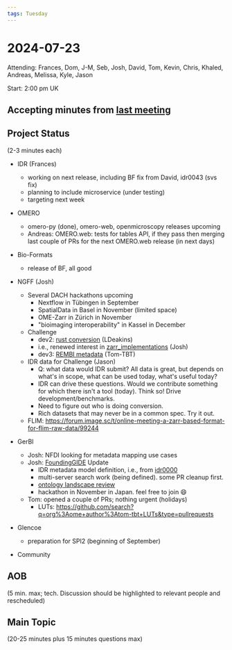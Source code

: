 ```yaml
---
tags: Tuesday
---
```


# 2024-07-23

Attending: Frances, Dom, J-M, Seb, Josh, David, Tom, Kevin, Chris, Khaled, Andreas, Melissa, Kyle, Jason

Start: 2:00 pm UK

## Accepting minutes from [last meeting](https://hackmd.io/team/ome?nav=overview)

## Project Status

(2-3 minutes each)

- IDR (Frances)
    - working on next release, including BF fix from David, idr0043 (svs fix)
    - planning to include microservice (under testing)
    - targeting next week

- OMERO
  - omero-py (done), omero-web, openmicroscopy releases upcoming 
  - Andreas: OMERO.web: tests for tables API, if they pass then merging last couple of PRs for the next OMERO.web release (in next days)

- Bio-Formats
    - release of BF, all good

- NGFF (Josh)
  - Several DACH hackathons upcoming
    - Nextflow in Tübingen in September
    - SpatialData in Basel in November (limited space)
    - OME-Zarr in Zürich in November
    - "bioimaging interoperability" in Kassel in December
  - Challenge
      - dev2: [rust conversion](https://github.com/ome/ome2024-ngff-challenge/issues/7) (LDeakins)
      - i.e., renewed interest in [zarr_implementations](https://github.com/zarr-developers/zarr_implementations/pull/57) (Josh)
      - dev3: [REMBI metadata](https://github.com/ome/ome2024-ngff-challenge/pull/8) (Tom-TBT)
  - IDR data for Challenge (Jason)
    - Q: what data would IDR submit? All data is great, but depends on what's in scope, what can be used today, what's useful today?
    - IDR can drive these questions. Would we contribute something for which there isn't a tool (today). Think so! Drive development/benchmarks.
    - Need to figure out who is doing conversion.
    - Rich datasets that may never be in a common spec. Try it out.
  - FLIM: https://forum.image.sc/t/online-meeting-a-zarr-based-format-for-flim-raw-data/99244 

- GerBI
  - Josh: NFDI looking for metadata mapping use cases
  - Josh: [FoundingGIDE](https://founding-gide.eurobioimaging.eu/) Update
    - IDR metadata model definition, i.e., from [idr0000](https://github.com/IDR/idr0000-lastname-example/blob/master/idr0000-study_HCS.txt)
    - multi-server search work (being defined). some PR cleanup first.
    - [ontology landscape review](https://docs.google.com/document/d/1-36a6wtBLIq5CZlbNCmBTWToF2ODmbEFPfCswBq48Bs/edit?usp=sharing)
    - hackathon in November in Japan. feel free to join :smile:
  - Tom: opened a couple of PRs; nothing urgent (holidays)
    - LUTs: https://github.com/search?q=org%3Aome+author%3Atom-tbt+LUTs&type=pullrequests

- Glencoe
    - preparation for SPI2 (beginning of September)

- Community

## AOB

(5 min. max; tech. Discussion should be highlighted to relevant people and rescheduled)

## Main Topic

(20-25 minutes plus 15 minutes questions max)
